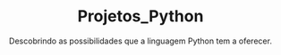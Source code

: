 <h1 align="center"> Projetos_Python </h1>
 <p align="center">Descobrindo as possibilidades que a linguagem Python tem a oferecer.</p>
